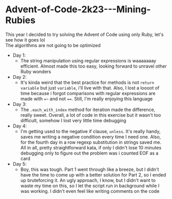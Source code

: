 # Advent-of-Code-2k23---Mining-Rubies

This year I decided to try solving the Advent of Code using only Ruby, let's see how it goes lol <br>
The algorithms are not going to be optimized <br>

- Day 1:
  - The string manipulation using regular expressions is waaaaaaay efficient. Almost made this too easy, looking forward to unravel other Ruby wonders
- Day 2:
  - It's kinda weird that the best practice for methods is not ```return variable``` but just ```variable```, i'll live with that. Also, I lost a loooot of time because i forgot comparisons with regular expressions are made with ```=~``` and not ```==```. Still, I'm really enjoying this language
- Day 3:
  - The ```.each_with_index``` method for iteration made the difference, really sweet. Overall, a lot of code in this exercise but it wasn't too difficult, somehow I lost very little time debugging
- Day 4:
  - I'm getting used to the negative if clause, ```unless```. It's really handy, saves me writing a negative condition every time I need one. Also, for the fourth day in a row regexp substitution in strings saved me. All in all, pretty straightforward kata, if only I didn't lose 10 minutes debugging only to figure out the problem was i counted EOF as a card
- Day 5:
  - Boy, this was tough. Part 1 went through like a breeze, but I didn't have the time to come up with a better solution for Part 2, so I ended up bruteforcing it. An ugly approach, I know, but I didn't want to waste my time on this, so I let the script run in background while I was working. I didn't even feel like writing comments on the code